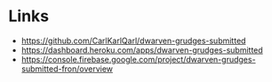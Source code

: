 # Links
- https://github.com/CarlKarlQarl/dwarven-grudges-submitted
- https://dashboard.heroku.com/apps/dwarven-grudges-submitted
- https://console.firebase.google.com/project/dwarven-grudges-submitted-fron/overview
